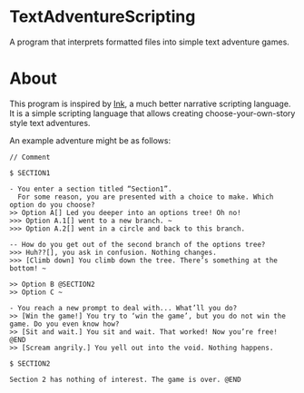 # TextAdventureScripting
A program that interprets formatted files into simple text adventure games.

# About
This program is inspired by [Ink](https://www.inklestudios.com/ink/), a much better narrative scripting language.
It is a simple scripting language that allows creating choose-your-own-story style text adventures.

An example adventure might be as follows:

    // Comment

    $ SECTION1

    - You enter a section titled “Section1”.
      For some reason, you are presented with a choice to make. Which option do you choose?
    >> Option A[] Led you deeper into an options tree! Oh no!
    >>> Option A.1[] went to a new branch. ~
    >>> Option A.2[] went in a circle and back to this branch.

    -- How do you get out of the second branch of the options tree?
    >>> Huh??[], you ask in confusion. Nothing changes.
    >>> [Climb down] You climb down the tree. There’s something at the bottom! ~

    >> Option B @SECTION2
    >> Option C ~ 

    - You reach a new prompt to deal with... What’ll you do?
    >> [Win the game!] You try to ‘win the game’, but you do not win the game. Do you even know how?
    >> [Sit and wait.] You sit and wait. That worked! Now you’re free! @END
    >> [Scream angrily.] You yell out into the void. Nothing happens.

    $ SECTION2

    Section 2 has nothing of interest. The game is over. @END
